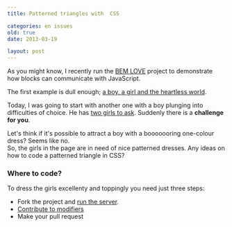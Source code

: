 ```yaml
---
title: Patterned triangles with  CSS

categories: en issues
old: true
date: 2013-03-19

layout: post
---
```


As you might know, I recently run the [BEM
LOVE](https://github.com/toivonen/bem-love) project to demonstrate how blocks
can communicate with JavaScript.<excerpt/>

The first example is dull enough; [a boy, a girl and the heartless
world](http://toivonen.github.com/bem-love/desktop.bundles/ask-her-what-music-she-likes/ask-her-what-music-she-likes.html).

Today, I was going to start with another one with a boy plunging into
difficulties of choice. He has [two girls to
ask](http://toivonen.github.com/bem-love/desktop.bundles/choose-the-one/choose-the-one.html).
Suddenly there is a **challenge for you**.

Let's think if it's possible to attract a boy with a booooooring one-colour
dress? Seems like no.<br/>
So, the girls in the page are in need of nice patterned dresses. Any ideas on
how to code a patterned triangle in CSS?

### Where to code?

To dress the girls excellenty and toppingly you need just three steps:

- Fork the project and [run the
  server](https://github.com/toivonen/bem-love#how-to-contribute).
- [Contribute to modifiers](https://github.com/toivonen/bem-love/tree/master/desktop.bundles/choose-the-one/blocks/girl/_dressed)
- Make your pull request
